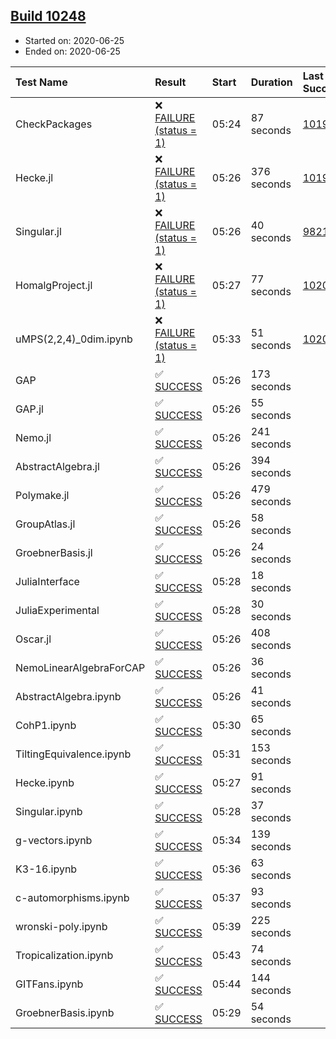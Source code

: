 ## [Build 10248](https://oscarci.mathematik.uni-kl.de/job/oscar/10248/)

* Started on: 2020-06-25
* Ended on: 2020-06-25

| Test Name    | Result | Start | Duration | Last Success | First Failure |
|:-------------|:-------|:------|:---------|:-------------|:--------------|
| CheckPackages | ❌ [FAILURE (status = 1)](https://oscarci.mathematik.uni-kl.de/job/oscar/10248/artifact/logs/build-10248/CheckPackages.log) | 05:24 | 87 seconds | [10197](https://oscarci.mathematik.uni-kl.de/job/oscar/10197/) | [10198](https://oscarci.mathematik.uni-kl.de/job/oscar/10198/) |
| Hecke.jl | ❌ [FAILURE (status = 1)](https://oscarci.mathematik.uni-kl.de/job/oscar/10248/artifact/logs/build-10248/Hecke.jl.log) | 05:26 | 376 seconds | [10197](https://oscarci.mathematik.uni-kl.de/job/oscar/10197/) | [10198](https://oscarci.mathematik.uni-kl.de/job/oscar/10198/) |
| Singular.jl | ❌ [FAILURE (status = 1)](https://oscarci.mathematik.uni-kl.de/job/oscar/10248/artifact/logs/build-10248/Singular.jl.log) | 05:26 | 40 seconds | [9821](https://oscarci.mathematik.uni-kl.de/job/oscar/9821/) | [9822](https://oscarci.mathematik.uni-kl.de/job/oscar/9822/) |
| HomalgProject.jl | ❌ [FAILURE (status = 1)](https://oscarci.mathematik.uni-kl.de/job/oscar/10248/artifact/logs/build-10248/HomalgProject.jl.log) | 05:27 | 77 seconds | [10209](https://oscarci.mathematik.uni-kl.de/job/oscar/10209/) | [10210](https://oscarci.mathematik.uni-kl.de/job/oscar/10210/) |
| uMPS(2,2,4)_0dim.ipynb | ❌ [FAILURE (status = 1)](https://oscarci.mathematik.uni-kl.de/job/oscar/10248/artifact/logs/build-10248/uMPS-2-2-4-_0dim.ipynb.log) | 05:33 | 51 seconds | [10209](https://oscarci.mathematik.uni-kl.de/job/oscar/10209/) | [10210](https://oscarci.mathematik.uni-kl.de/job/oscar/10210/) |
| GAP | ✅ [SUCCESS](https://oscarci.mathematik.uni-kl.de/job/oscar/10248/artifact/logs/build-10248/GAP.log) | 05:26 | 173 seconds |  |  |
| GAP.jl | ✅ [SUCCESS](https://oscarci.mathematik.uni-kl.de/job/oscar/10248/artifact/logs/build-10248/GAP.jl.log) | 05:26 | 55 seconds |  |  |
| Nemo.jl | ✅ [SUCCESS](https://oscarci.mathematik.uni-kl.de/job/oscar/10248/artifact/logs/build-10248/Nemo.jl.log) | 05:26 | 241 seconds |  |  |
| AbstractAlgebra.jl | ✅ [SUCCESS](https://oscarci.mathematik.uni-kl.de/job/oscar/10248/artifact/logs/build-10248/AbstractAlgebra.jl.log) | 05:26 | 394 seconds |  |  |
| Polymake.jl | ✅ [SUCCESS](https://oscarci.mathematik.uni-kl.de/job/oscar/10248/artifact/logs/build-10248/Polymake.jl.log) | 05:26 | 479 seconds |  |  |
| GroupAtlas.jl | ✅ [SUCCESS](https://oscarci.mathematik.uni-kl.de/job/oscar/10248/artifact/logs/build-10248/GroupAtlas.jl.log) | 05:26 | 58 seconds |  |  |
| GroebnerBasis.jl | ✅ [SUCCESS](https://oscarci.mathematik.uni-kl.de/job/oscar/10248/artifact/logs/build-10248/GroebnerBasis.jl.log) | 05:26 | 24 seconds |  |  |
| JuliaInterface | ✅ [SUCCESS](https://oscarci.mathematik.uni-kl.de/job/oscar/10248/artifact/logs/build-10248/JuliaInterface.log) | 05:28 | 18 seconds |  |  |
| JuliaExperimental | ✅ [SUCCESS](https://oscarci.mathematik.uni-kl.de/job/oscar/10248/artifact/logs/build-10248/JuliaExperimental.log) | 05:28 | 30 seconds |  |  |
| Oscar.jl | ✅ [SUCCESS](https://oscarci.mathematik.uni-kl.de/job/oscar/10248/artifact/logs/build-10248/Oscar.jl.log) | 05:26 | 408 seconds |  |  |
| NemoLinearAlgebraForCAP | ✅ [SUCCESS](https://oscarci.mathematik.uni-kl.de/job/oscar/10248/artifact/logs/build-10248/NemoLinearAlgebraForCAP.log) | 05:26 | 36 seconds |  |  |
| AbstractAlgebra.ipynb | ✅ [SUCCESS](https://oscarci.mathematik.uni-kl.de/job/oscar/10248/artifact/logs/build-10248/AbstractAlgebra.ipynb.log) | 05:26 | 41 seconds |  |  |
| CohP1.ipynb | ✅ [SUCCESS](https://oscarci.mathematik.uni-kl.de/job/oscar/10248/artifact/logs/build-10248/CohP1.ipynb.log) | 05:30 | 65 seconds |  |  |
| TiltingEquivalence.ipynb | ✅ [SUCCESS](https://oscarci.mathematik.uni-kl.de/job/oscar/10248/artifact/logs/build-10248/TiltingEquivalence.ipynb.log) | 05:31 | 153 seconds |  |  |
| Hecke.ipynb | ✅ [SUCCESS](https://oscarci.mathematik.uni-kl.de/job/oscar/10248/artifact/logs/build-10248/Hecke.ipynb.log) | 05:27 | 91 seconds |  |  |
| Singular.ipynb | ✅ [SUCCESS](https://oscarci.mathematik.uni-kl.de/job/oscar/10248/artifact/logs/build-10248/Singular.ipynb.log) | 05:28 | 37 seconds |  |  |
| g-vectors.ipynb | ✅ [SUCCESS](https://oscarci.mathematik.uni-kl.de/job/oscar/10248/artifact/logs/build-10248/g-vectors.ipynb.log) | 05:34 | 139 seconds |  |  |
| K3-16.ipynb | ✅ [SUCCESS](https://oscarci.mathematik.uni-kl.de/job/oscar/10248/artifact/logs/build-10248/K3-16.ipynb.log) | 05:36 | 63 seconds |  |  |
| c-automorphisms.ipynb | ✅ [SUCCESS](https://oscarci.mathematik.uni-kl.de/job/oscar/10248/artifact/logs/build-10248/c-automorphisms.ipynb.log) | 05:37 | 93 seconds |  |  |
| wronski-poly.ipynb | ✅ [SUCCESS](https://oscarci.mathematik.uni-kl.de/job/oscar/10248/artifact/logs/build-10248/wronski-poly.ipynb.log) | 05:39 | 225 seconds |  |  |
| Tropicalization.ipynb | ✅ [SUCCESS](https://oscarci.mathematik.uni-kl.de/job/oscar/10248/artifact/logs/build-10248/Tropicalization.ipynb.log) | 05:43 | 74 seconds |  |  |
| GITFans.ipynb | ✅ [SUCCESS](https://oscarci.mathematik.uni-kl.de/job/oscar/10248/artifact/logs/build-10248/GITFans.ipynb.log) | 05:44 | 144 seconds |  |  |
| GroebnerBasis.ipynb | ✅ [SUCCESS](https://oscarci.mathematik.uni-kl.de/job/oscar/10248/artifact/logs/build-10248/GroebnerBasis.ipynb.log) | 05:29 | 54 seconds |  |  |
